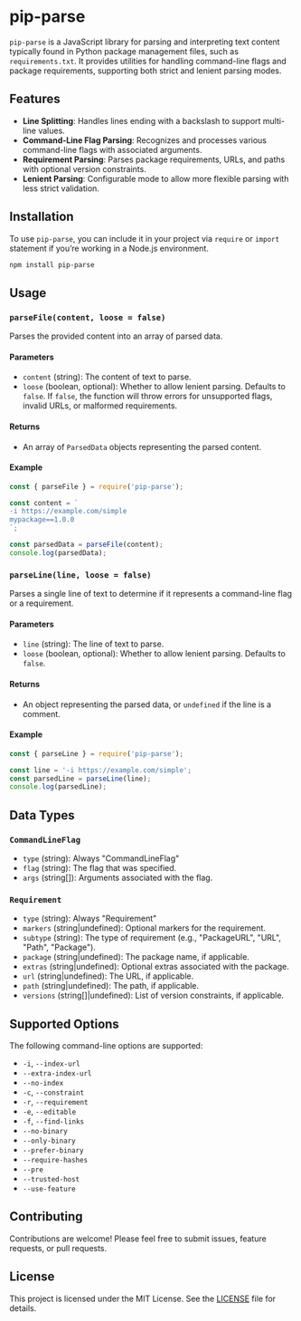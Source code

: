# pip-parse

`pip-parse` is a JavaScript library for parsing and interpreting text content typically found in Python package management files, such as `requirements.txt`. It provides utilities for handling command-line flags and package requirements, supporting both strict and lenient parsing modes.

## Features

- **Line Splitting**: Handles lines ending with a backslash to support multi-line values.
- **Command-Line Flag Parsing**: Recognizes and processes various command-line flags with associated arguments.
- **Requirement Parsing**: Parses package requirements, URLs, and paths with optional version constraints.
- **Lenient Parsing**: Configurable mode to allow more flexible parsing with less strict validation.

## Installation

To use `pip-parse`, you can include it in your project via `require` or `import` statement if you’re working in a Node.js environment.

```bash
npm install pip-parse
```

## Usage

### `parseFile(content, loose = false)`

Parses the provided content into an array of parsed data.

#### Parameters

- `content` (string): The content of text to parse.
- `loose` (boolean, optional): Whether to allow lenient parsing. Defaults to `false`. If `false`, the function will throw errors for unsupported flags, invalid URLs, or malformed requirements.

#### Returns

- An array of `ParsedData` objects representing the parsed content.

#### Example

```javascript
const { parseFile } = require('pip-parse');

const content = `
-i https://example.com/simple
mypackage==1.0.0
`;

const parsedData = parseFile(content);
console.log(parsedData);
```

### `parseLine(line, loose = false)`

Parses a single line of text to determine if it represents a command-line flag or a requirement.

#### Parameters

- `line` (string): The line of text to parse.
- `loose` (boolean, optional): Whether to allow lenient parsing. Defaults to `false`.

#### Returns

- An object representing the parsed data, or `undefined` if the line is a comment.

#### Example

```javascript
const { parseLine } = require('pip-parse');

const line = '-i https://example.com/simple';
const parsedLine = parseLine(line);
console.log(parsedLine);
```

## Data Types

### `CommandLineFlag`

- `type` (string): Always "CommandLineFlag"
- `flag` (string): The flag that was specified.
- `args` (string[]): Arguments associated with the flag.

### `Requirement`

- `type` (string): Always "Requirement"
- `markers` (string|undefined): Optional markers for the requirement.
- `subtype` (string): The type of requirement (e.g., "PackageURL", "URL", "Path", "Package").
- `package` (string|undefined): The package name, if applicable.
- `extras` (string|undefined): Optional extras associated with the package.
- `url` (string|undefined): The URL, if applicable.
- `path` (string|undefined): The path, if applicable.
- `versions` (string[]|undefined): List of version constraints, if applicable.

## Supported Options

The following command-line options are supported:

- `-i`, `--index-url`
- `--extra-index-url`
- `--no-index`
- `-c`, `--constraint`
- `-r`, `--requirement`
- `-e`, `--editable`
- `-f`, `--find-links`
- `--no-binary`
- `--only-binary`
- `--prefer-binary`
- `--require-hashes`
- `--pre`
- `--trusted-host`
- `--use-feature`

## Contributing

Contributions are welcome! Please feel free to submit issues, feature requests, or pull requests.

## License

This project is licensed under the MIT License. See the [LICENSE](LICENSE) file for details.